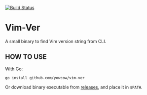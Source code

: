 [![Build Status](https://travis-ci.org/yowcow/vim-ver.svg?branch=master)](https://travis-ci.org/yowcow/vim-ver)

Vim-Ver
=======

A small binary to find Vim version string from CLI.

HOW TO USE
----------

With Go:

```
go install github.com/yowcow/vim-ver
```

Or download binary executable from [releases](https://github.com/yowcow/vim-ver/releases), and place it in `$PATH`.
